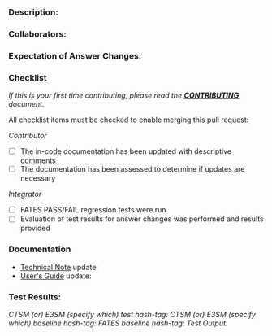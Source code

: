 <!--- Provide a general summary of your changes in the Title above -->

### Description:
<!--- Describe your changes in detail -->
<!--- please add issue number if one exists -->

### Collaborators:
<!--- List names of collaborators or people who have interacted -->
<!--- in bringing about this set of changes -->
<!--- consultation, discussions, etc. -->

### Expectation of Answer Changes:
<!--- Please describe under what conditions, if any, -->
<!--- the model is expected to generated different answers -->
<!--- from the master version of the code -->

### Checklist
<!--- Go over all the following points, and put an `x` in all the boxes that apply. -->
<!--- If you're unsure about any of these, don't hesitate to ask. We're here to help! -->
*If this is your first time contributing, please read the [**CONTRIBUTING**](https://github.com/NGEET/fates/blob/main/CONTRIBUTING.md) document.*

All checklist items must be checked to enable merging this pull request:

*Contributor*
- [ ] The in-code documentation has been updated with descriptive comments
- [ ] The documentation has been assessed to determine if updates are necessary

*Integrator*
- [ ] FATES PASS/FAIL regression tests were run
- [ ] Evaluation of test results for answer changes was performed and results provided

### Documentation
<!--- If this pull requests warrants an update to the tech doc or user's guide, and said changes have been made paste a link to the documentation pull request below.  -->
<!--- If documentation updates are needed, but changes do not yet have their own separate pull request, please create an issue on either repo so that we can keep track of necessary updates.-->
- [Technical Note](https://github.com/NGEET/fates-docs) update:
- [User's Guide](https://github.com/NGEET/fates-users-guide) update: 

### Test Results:
<!--- Non-trivial changes require the PASS/FAIL regression tests. -->
<!--- If changes to code are NOT expected to change answers, tests must -->
<!--- be run against a baseline. -->

*CTSM (or) E3SM (specify which) test hash-tag:*
*CTSM (or) E3SM (specify which) baseline hash-tag:*
*FATES baseline hash-tag:*
*Test Output:*

<!--- paste in test results here -->


<!--this template is from https://www.talater.com/open-source-templates/#/page/99--> 

